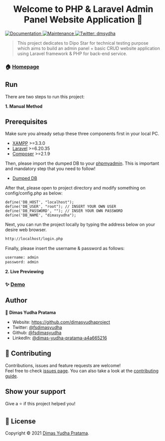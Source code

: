 <h1 align="center">Welcome to PHP & Laravel Admin Panel Website Application 👋</h1>
<p>
  <a href="https://github.com/dimasyudhaproject/dimasyudha/blob/master/README.md" target="_blank">
    <img alt="Documentation" src="https://img.shields.io/badge/documentation-yes-brightgreen.svg" />
  </a>
  <a href="https://github.com/kefranabg/readme-md-generator/graphs/commit-activity" target="_blank">
    <img alt="Maintenance" src="https://img.shields.io/badge/Maintained%3F-yes-green.svg" />
  </a>
  <a href="https://twitter.com/dmsydha" target="_blank">
    <img alt="Twitter: dmsydha" src="https://img.shields.io/twitter/follow/fsdimasyudha.svg?style=social" />
  </a>
</p>

> This project dedicates to Dipo Star for technical testing purpose which aims to build an admin panel + basic CRUD website application using Laravel framework & PHP for back-end service.

### 🏠 [Homepage](https://github.com/fsdimasyudha)

## Run

There are two steps to run this project:

**1. Manual Method**

## Prerequisites

Make sure you already setup these three components first in your local PC.
- [XAMPP](https://www.apachefriends.org/download.html) >=3.3.0
- [Laravel](https://laravel.com/docs/4.2/installation) >=6.20.35
- [Composer](https://getcomposer.org/download/) >=2.1.9

Then, please import the dumped DB to your [phpmyadmin](http://localhost/phpmyadmin). This is important and mandatory step that you need to follow!
- [Dumped DB](https://drive.google.com/file/d/14KtsT7IOudqciUGQJm1ufo7VxbUueUPs/view?usp=sharing)

After that, please open to project directory and modify something on config/config.php as below:

```
define('DB_HOST', "localhost");
define('DB_USER', "root"); // INSERT YOUR OWN USER
define('DB_PASSWORD', ""); // INSER YOUR OWN PASSWORD
define('DB_NAME', "dimasyudha");
```

Next, you can run the project locally by typing the address below on your desire web browser.

```sh
http://localhost/login.php
```

Finally, please insert the username & password as follows:

```sh
username: admin
password: admin
```

**2. Live Previewing**

### ✨ [Demo](https://dimasyudha-dipo.herokuapp.com/login.php)

## Author

👤 **Dimas Yudha Pratama**

* Website: https://github.com/dimasyudhaproject
* Twitter: [@fsdimasyudha](https://twitter.com/fsdimasyudha)
* Github: [@fsdimasyudha](https://github.com/fsdimasyudha)
* LinkedIn: [@dimas-yudha-pratama-a4a665216](https://linkedin.com/in/dimas-yudha-pratama-a4a665216)

## 🤝 Contributing

Contributions, issues and feature requests are welcome!<br />Feel free to check [issues page](https://github.com/dimasyudhaproject/PHP-Laravel/issues). You can also take a look at the [contributing guide](https://github.com/kefranabg/readme-md-generator/blob/master/CONTRIBUTING.md).

## Show your support

Give a ⭐️ if this project helped you!

## 📝 License

Copyright © 2021 [Dimas Yudha Pratama](https://github.com/fsdimasyudha).<br />
